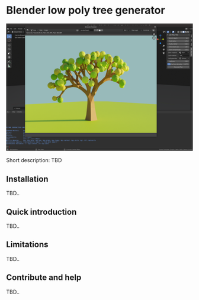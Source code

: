 # Blender low poly tree generator

![Tree example image](doc/images/tree_example_with_ui.png)

Short description: TBD

## Installation

TBD..

## Quick introduction

TBD..

## Limitations

TBD..

## Contribute and help

TBD..